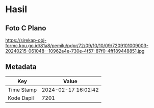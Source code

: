 # Hasil

## Foto C Plano

https://sirekap-obj-formc.kpu.go.id/81a8/pemilu/pdpr/72/09/10/10/09/7209101009003-20240215-061048--10962a4e-730e-4f57-87f0-4ff189448851.jpg


## Metadata

| Key        | Value               |
| ---------- | ------------------- |
| Time Stamp | 2024-02-17 16:02:42 |
| Kode Dapil | 7201                |



